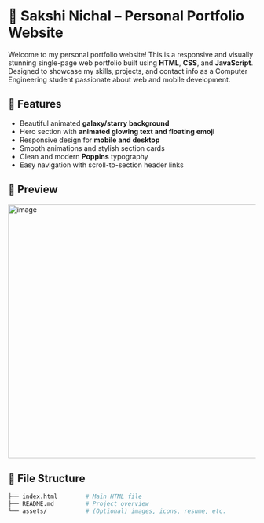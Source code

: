 # 🌌 Sakshi Nichal – Personal Portfolio Website

Welcome to my personal portfolio website! This is a responsive and visually stunning single-page web portfolio built using **HTML**, **CSS**, and **JavaScript**. Designed to showcase my skills, projects, and contact info as a Computer Engineering student passionate about web and mobile development.

## 🚀 Features

- Beautiful animated **galaxy/starry background**
- Hero section with **animated glowing text and floating emoji**
- Responsive design for **mobile and desktop**
- Smooth animations and stylish section cards
- Clean and modern **Poppins** typography
- Easy navigation with scroll-to-section header links

## 📸 Preview

<img width="1895" height="517" alt="image" src="https://github.com/user-attachments/assets/412794af-f94f-4eca-9fd8-85e90e240e59" />
 <!-- Replace with actual screenshot path or URL -->

## 📂 File Structure

```bash
├── index.html        # Main HTML file
├── README.md         # Project overview
└── assets/           # (Optional) images, icons, resume, etc.

